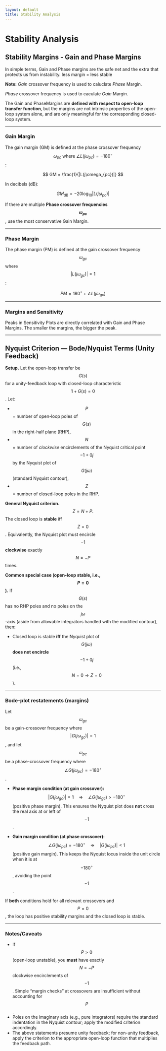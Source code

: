 ```yaml
---
layout: default
title: Stability Analysis
---
```

# Stability Analysis

## Stability Margins - Gain and Phase Margins
In simple terms, Gain and Phase margins are the safe net and the extra that protects us from instability.
less margin = less stable

**Note:**
*Gain* crossover frequency is used to caluclate *Phase* Margin.

*Phase* crossover frequency is used to caculate *Gain* Margin.

The Gain and PhaseMargins are **defined with respect to open-loop transfer function**, but the margins are not intrinsic properties of the open-loop system alone, and are only meaningful for the corresponding closed-loop system.

---

### Gain Margin

The gain margin (GM) is defined at the phase crossover frequency 
$$ \omega_{pc}  \text{ where } \angle L(j\omega_{pc}) = -180^\circ $$:

$$
GM = \frac{1}{|L(j\omega_{pc})|}
$$

In decibels (dB):

$$
GM_{\text{dB}} = -20 \log_{10} |L(j\omega_{pc})|
$$


If there are multiple **Phase crossover frequencies $$\omega_{pc} $$**, use the most conservative Gain Margin.

---
### Phase Margin

The phase margin (PM) is defined at the gain crossover frequency 
$$ \omega_{gc} $$ where $$ |L(j\omega_{gc})| = 1 $$:

$$
PM = 180^\circ + \angle L(j\omega_{gc})
$$

---

### Margins and Sensitivity

Peaks in Sensitivity Plots are directly correlated with Gain and Phase Margins. The smaller the margins, the bigger the peak.


---

## Nyquist Criterion — Bode/Nyquist Terms (Unity Feedback)

**Setup.** Let the open-loop transfer be $$G(s)$$ for a unity-feedback loop with closed-loop characteristic $$1+G(s)=0$$. Let:
- $$P$$ = number of open-loop poles of $$G(s)$$ in the right-half plane (RHP),
- $$N$$ = number of *clockwise* encirclements of the Nyquist critical point $$-1+0j$$ by the Nyquist plot of $$G(j\omega)$$ (standard Nyquist contour),
- $$Z$$ = number of closed-loop poles in the RHP.

**General Nyquist criterion.**
$$
Z = N + P.
$$
The closed loop is **stable** iff $$Z=0$$. Equivalently, the Nyquist plot must encircle $$-1$$ **clockwise** exactly $$N=-P$$ times.

**Common special case (open-loop stable, i.e., $$P=0$$).**
If $$G(s)$$ has no RHP poles and no poles on the $$j\omega$$-axis (aside from allowable integrators handled with the modified contour), then:
- Closed loop is stable **iff** the Nyquist plot of $$G(j\omega)$$ **does not encircle** $$-1+0j$$ (i.e., $$N=0 \Rightarrow Z=0$$).

---

### Bode-plot restatements (margins)

Let $$\omega_{gc}$$ be a gain-crossover frequency 
where $$|G(j\omega_{gc})|=1$$, 
and let $$\omega_{pc}$$ be a phase-crossover frequency
 where $$\angle G(j\omega_{pc})=-180^\circ$$.

- **Phase margin condition (at gain crossover):**
  $$
  |G(j\omega_{gc})|=1 \quad \Rightarrow \quad \angle G(j\omega_{gc}) > -180^\circ
  $$
  (positive phase margin). This ensures the Nyquist plot does **not** cross the real axis at or left of $$-1$$.

- **Gain margin condition (at phase crossover):**
  $$
  \angle G(j\omega_{pc})=-180^\circ \quad \Rightarrow \quad |G(j\omega_{pc})| < 1
  $$
  (positive gain margin). This keeps the Nyquist locus inside the unit circle when it is at $$-180^\circ$$, avoiding the point $$-1$$.

If **both** conditions hold for all relevant crossovers and $$P=0$$, the loop has positive stability margins and the closed loop is stable.

---

### Notes/Caveats

- If $$P>0$$ (open-loop unstable), you **must** have exactly $$N=-P$$ clockwise encirclements of $$-1$$. Simple “margin checks” at crossovers are insufficient without accounting for $$P$$.
- Poles on the imaginary axis (e.g., pure integrators) require the standard indentation in the Nyquist contour; apply the modified criterion accordingly.
- The above statements presume unity feedback; for non-unity feedback, apply the criterion to the appropriate open-loop function that multiplies the feedback path.



